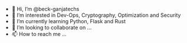 - 👋 Hi, I’m @beck-ganjatechs
- 👀 I’m interested in Dev-Ops, Cryptography, Optimization and Security 
- 🌱 I’m currently learning Python, Flask and Rust
- 💞️ I’m looking to collaborate on ...
- 📫 How to reach me ...

<!---
beck-ganjatechs/beck-ganjatechs is a ✨ special ✨ repository because its `README.md` (this file) appears on your GitHub profile.
You can click the Preview link to take a look at your changes.
--->
